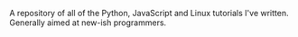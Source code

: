A repository of all of the Python, JavaScript and Linux tutorials I've written. Generally aimed at new-ish programmers. 
